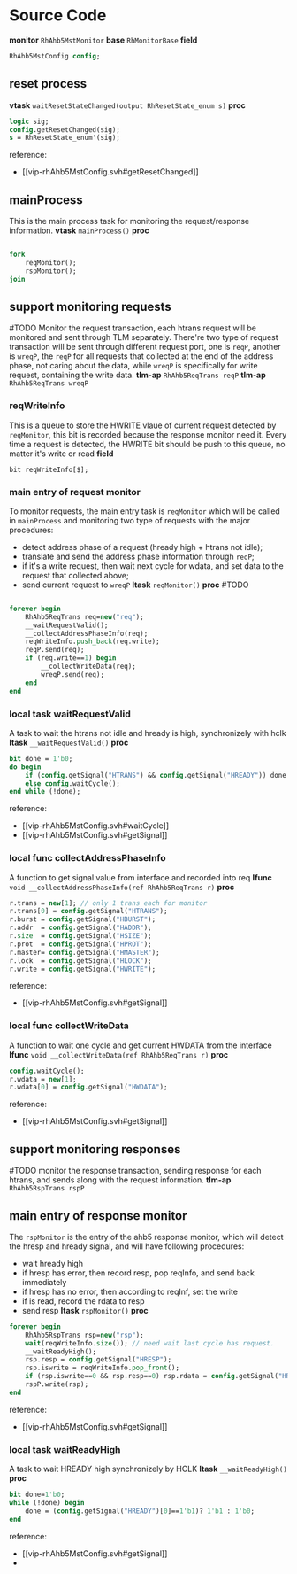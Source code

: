 

# Source Code
**monitor** `RhAhb5MstMonitor`
**base** `RhMonitorBase`
**field**
```systemverilog
RhAhb5MstConfig config;
```

## reset process
**vtask** `waitResetStateChanged(output RhResetState_enum s)`
**proc**
```systemverilog
logic sig;
config.getResetChanged(sig);
s = RhResetState_enum'(sig);
```
reference:
- [[vip-rhAhb5MstConfig.svh#getResetChanged]]
## mainProcess
This is the main process task for monitoring the request/response information.
**vtask** `mainProcess()`
**proc**
```systemverilog

fork
	reqMonitor();
	rspMonitor();
join
```
## support monitoring requests
#TODO 
Monitor the request transaction, each htrans request will be monitored and sent through TLM separately.
There're two type of request transaction will be sent through different request port, one is `reqP`, another is `wreqP`, the `reqP` for all requests that collected at the end of the address phase, not caring about the data, while `wreqP` is specifically for write request, containing the write data.
**tlm-ap** `RhAhb5ReqTrans reqP`
**tlm-ap** `RhAhb5ReqTrans wreqP`
### reqWriteInfo
This is a queue to store the HWRITE vlaue of current request detected by `reqMonitor`, this bit is recorded because the response monitor need it. Every time a request is detected, the HWRITE bit should be push to this queue, no matter it's write or read
**field**
```
bit reqWriteInfo[$];
```
### main entry of request monitor
To monitor requests, the main entry task is `reqMonitor` which will be called in `mainProcess` and monitoring two type of requests with the major procedures:
- detect address phase of a request (hready high + htrans not idle);
- translate and send the address phase information through `reqP`;
- if it's a write request, then wait next cycle for wdata, and set data to the request that collected above;
- send current request to `wreqP`
**ltask** `reqMonitor()`
**proc** #TODO 
```systemverilog

forever begin
	RhAhb5ReqTrans req=new("req");
	__waitRequestValid();
	__collectAddressPhaseInfo(req);
	reqWriteInfo.push_back(req.write);
	reqP.send(req);
	if (req.write==1) begin
		__collectWriteData(req);
		wreqP.send(req);
	end
end
```
### local task waitRequestValid
A task to wait the htrans not idle and hready is high, synchronizely with hclk
**ltask** `__waitRequestValid()`
**proc**
```systemverilog
bit done = 1'b0;
do begin
	if (config.getSignal("HTRANS") && config.getSignal("HREADY")) done = 1'b1;
	else config.waitCycle();
end while (!done);
```
reference:
- [[vip-rhAhb5MstConfig.svh#waitCycle]]
- [[vip-rhAhb5MstConfig.svh#getSignal]]
### local func collectAddressPhaseInfo
A function to get signal value from interface and recorded into req
**lfunc** `void __collectAddressPhaseInfo(ref RhAhb5ReqTrans r)`
**proc**
```systemverilog
r.trans = new[1]; // only 1 trans each for monitor
r.trans[0] = config.getSignal("HTRANS");
r.burst = config.getSignal("HBURST");
r.addr  = config.getSignal("HADDR");
r.size  = config.getSignal("HSIZE");
r.prot  = config.getSignal("HPROT");
r.master= config.getSignal("HMASTER");
r.lock  = config.getSignal("HLOCK");
r.write = config.getSignal("HWRITE");
```
reference:
- [[vip-rhAhb5MstConfig.svh#getSignal]]
### local func collectWriteData
A function to wait one cycle and get current HWDATA from the interface
**lfunc** `void __collectWriteData(ref RhAhb5ReqTrans r)`
**proc**
```systemverilog
config.waitCycle();
r.wdata = new[1];
r.wdata[0] = config.getSignal("HWDATA");
```
reference:
- [[vip-rhAhb5MstConfig.svh#getSignal]]
## support monitoring responses
#TODO 
monitor the response transaction, sending response for each htrans, and sends along with the request information. 
**tlm-ap** `RhAhb5RspTrans rspP`
## main entry of response monitor
The `rspMonitor` is the entry of the ahb5 response monitor, which will detect the hresp and hready signal, and will have following procedures:
- wait hready high
- if hresp has error, then record resp, pop reqInfo, and send back immediately
- if hresp has no error, then according to reqInf, set the write
- if is read, record the rdata to resp
- send resp
**ltask** `rspMonitor()`
**proc**
```systemverilog
forever begin
	RhAhb5RspTrans rsp=new("rsp");
	wait(reqWriteInfo.size()); // need wait last cycle has request.
	__waitReadyHigh();
	rsp.resp = config.getSignal("HRESP");
	rsp.iswrite = reqWriteInfo.pop_front();
	if (rsp.iswrite==0 && rsp.resp==0) rsp.rdata = config.getSignal("HRDATA");
	rspP.write(rsp);
end
```

reference:
- [[vip-rhAhb5MstConfig.svh#getSignal]]

### local task waitReadyHigh
A task to wait HREADY high synchronizely by HCLK
**ltask** `__waitReadyHigh()`
**proc**
```systemverilog
bit done=1'b0;
while (!done) begin
	done = (config.getSignal("HREADY")[0]==1'b1)? 1'b1 : 1'b0;
end
```
reference:
- [[vip-rhAhb5MstConfig.svh#getSignal]]
- 